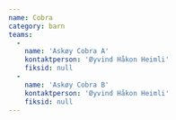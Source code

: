 ```yaml
---
name: Cobra
category: barn
teams:
  -
    name: 'Askøy Cobra A'
    kontaktperson: 'Øyvind Håkon Heimli'
    fiksid: null
  -
    name: 'Askøy Cobra B'
    kontaktperson: 'Øyvind Håkon Heimli'
    fiksid: null
---
```

